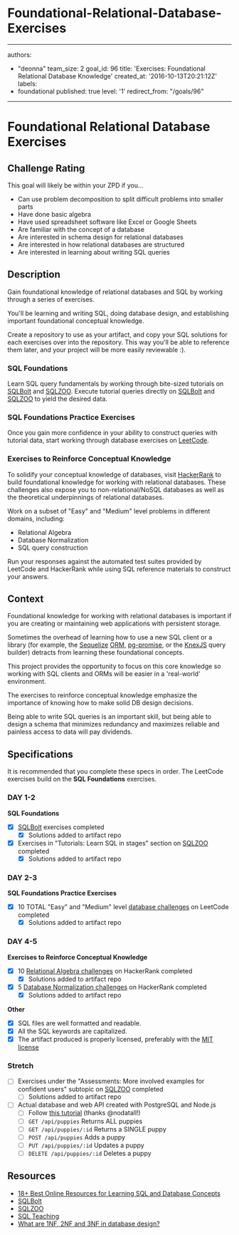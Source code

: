 # Foundational-Relational-Database-Exercises

---
authors:
- "deonna"
team_size: 2
goal_id: 96
title: 'Exercises: Foundational Relational Database Knowledge'
created_at: '2016-10-13T20:21:12Z'
labels:
- foundational
published: true
level: '1'
redirect_from: "/goals/96"
---

# Foundational Relational Database Exercises

## Challenge Rating

This goal will likely be within your ZPD if you...

- Can use problem decomposition to split difficult problems into smaller parts
- Have done basic algebra
- Have used spreadsheet software like Excel or Google Sheets
- Are familiar with the concept of a database
- Are interested in schema design for relational databases
- Are interested in how relational databases are structured
- Are interested in learning about writing SQL queries

## Description

Gain foundational knowledge of relational databases and SQL by working through a series of exercises.

You'll be learning and writing SQL, doing database design, and establishing important foundational conceptual knowledge.

Create a repository to use as your artifact, and copy your SQL solutions for each exercises over into the repository. This way you'll be able to reference them later, and your project will be more easily reviewable :).

### SQL Foundations

Learn SQL query fundamentals by working through bite-sized tutorials on [SQLBolt](https://sqlbolt.com/) and [SQLZOO](http://sqlzoo.net/). Execute tutorial queries directly on [SQLBolt](https://sqlbolt.com/) and [SQLZOO](http://sqlzoo.net/) to yield the desired data.

### SQL Foundations Practice Exercises

Once you gain more confidence in your ability to construct queries with tutorial data, start working through database exercises on [LeetCode](https://leetcode.com/problemset/database/).

### Exercises to Reinforce Conceptual Knowledge

To solidify your conceptual knowledge of databases, visit [HackerRank](https://www.hackerrank.com/domains/databases/relational-algebra) to build foundational knowledge for working with relational databases. These challenges also expose you to non-relational/NoSQL databases as well as the theoretical underpinnings of relational databases.

Work on a subset of "Easy" and "Medium" level problems in different domains, including:
- Relational Algebra
- Database Normalization
- SQL query construction

Run your responses against the automated test suites provided by LeetCode and HackerRank while using SQL reference materials to construct your answers.

## Context

Foundational knowledge for working with relational databases is important if you are creating or maintaining web applications with persistent storage.

Sometimes the overhead of learning how to use a new SQL client or a library (for example, the [Sequelize](http://docs.sequelizejs.com/en/v3/) [ORM](https://en.wikipedia.org/wiki/Object-relational_mapping), [pg-promise](https://github.com/vitaly-t/pg-promise), or the [KnexJS](http://knexjs.org/) query builder) detracts from learning these foundational concepts.

This project provides the opportunity to focus on this core knowledge so working with SQL clients and ORMs will be easier in a 'real-world' environment.

The exercises to reinforce conceptual knowledge emphasize the importance of knowing how to make solid DB design decisions.

Being able to write SQL queries is an important skill, but being able to design a schema that minimizes redundancy and maximizes reliable and painless access to data will pay dividends.

## Specifications

It is recommended that you complete these specs in order. The LeetCode exercises build on the **SQL Foundations** exercises.

### DAY 1-2
**SQL Foundations**
- [x] [SQLBolt](https://sqlbolt.com/) exercises completed
  - [x] Solutions added to artifact repo
- [x] Exercises in "Tutorials: Learn SQL in stages" section on [SQLZOO](http://sqlzoo.net/) completed
  - [x] Solutions added to artifact repo

### DAY 2-3
**SQL Foundations Practice Exercises**
- [x] 10 TOTAL "Easy" and "Medium" level [database challenges](https://leetcode.com/problemset/database/) on LeetCode completed
  - [x] Solutions added to artifact repo

### DAY 4-5
**Exercises to Reinforce Conceptual Knowledge**
- [x] 10 [Relational Algebra challenges](https://www.hackerrank.com/domains/databases/relational-algebra/difficulty/all/page/1) on HackerRank completed
  - [x] Solutions added to artifact repo
- [x] 5 [Database Normalization challenges](https://www.hackerrank.com/domains/databases/database-normalization/difficulty/all/page/1) on HackerRank completed
  - [x] Solutions added to artifact repo

**Other**
- [x] SQL files are well formatted and readable.
- [x] All the SQL keywords are capitalized.
- [x] The artifact produced is properly licensed, preferably with the [MIT license](https://opensource.org/licenses/MIT)

### Stretch

- [ ] Exercises under the "Assessments: More involved examples for confident users" subtopic on [SQLZOO](http://sqlzoo.net/) completed
  - [ ] Solutions added to artifact repo
- [ ] Actual database and web API created with PostgreSQL and Node.js
  - [ ] Follow [this tutorial](http://mherman.org/blog/2016/03/13/designing-a-restful-api-with-node-and-postgres/#.WAqKX5MrKRt) (thanks @nodatall!)
  - [ ] `GET /api/puppies` Returns ALL puppies
  - [ ] `GET /api/puppies/:id` Returns a SINGLE puppy
  - [ ] `POST /api/puppies` Adds a puppy
  - [ ] `PUT /api/puppies/:id` Updates a puppy
  - [ ] `DELETE /api/puppies/:id` Deletes a puppy

## Resources

- [18+ Best Online Resources for Learning SQL and Database Concepts](http://www.vertabelo.com/blog/notes-from-the-lab/18-best-online-resources-for-learning-sql-and-database)
- [SQLBolt](https://sqlbolt.com/)
- [SQLZOO](http://sqlzoo.net/)
- [SQL Teaching](https://www.sqlteaching.com/)
- [What are 1NF, 2NF and 3NF in database design?](http://stackoverflow.com/questions/723998/what-are-1nf-2nf-and-3nf-in-database-design/724032#724032)